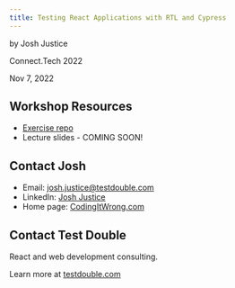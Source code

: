```yaml
---
title: Testing React Applications with RTL and Cypress
---
```


by Josh Justice

Connect.Tech 2022

Nov 7, 2022

## Workshop Resources

- [Exercise repo](https://github.com/CodingItWrong/react-testing-exercises)
- Lecture slides - COMING SOON!

## Contact Josh

- Email: josh.justice@testdouble.com
- LinkedIn: [Josh Justice](https://www.linkedin.com/in/jjustice/)
- Home page: [CodingItWrong.com](https://codingitwrong.com)

## Contact Test Double

React and web development consulting.

Learn more at [testdouble.com](https://testdouble.com/)
